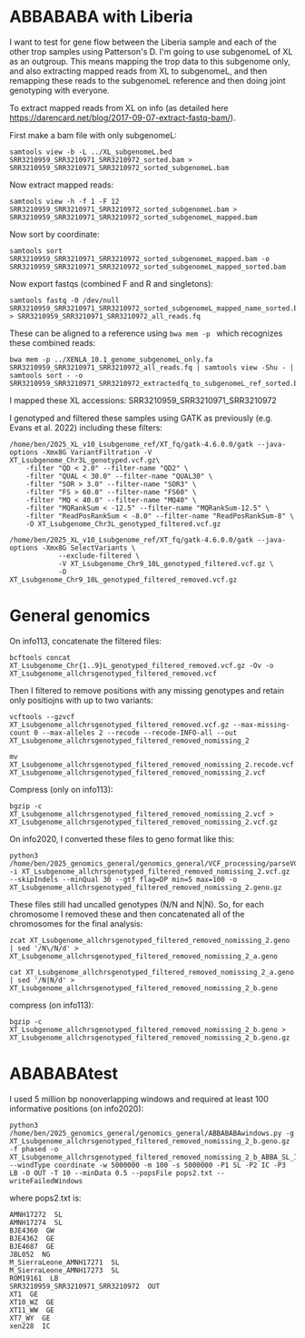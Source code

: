 # ABBABABA with Liberia

I want to test for gene flow between the Liberia sample and each of the other trop samples using Patterson's D. I'm going to use subgenomeL of XL as an outgroup. This means mapping the trop data to this subgenome only, and also extracting mapped reads from XL to subgenomeL, and then remapping these reads to the subgenomeL reference and then doing joint genotyping with everyone.

To extract mapped reads from XL on info (as detailed here https://darencard.net/blog/2017-09-07-extract-fastq-bam/).

First make a bam file with only subgenomeL:
```
samtools view -b -L ../XL_subgenomeL.bed SRR3210959_SRR3210971_SRR3210972_sorted.bam > SRR3210959_SRR3210971_SRR3210972_sorted_subgenomeL.bam
```
Now extract mapped reads:
```
samtools view -h -f 1 -F 12 SRR3210959_SRR3210971_SRR3210972_sorted_subgenomeL.bam > SRR3210959_SRR3210971_SRR3210972_sorted_subgenomeL_mapped.bam
```
Now sort by coordinate:
```
samtools sort SRR3210959_SRR3210971_SRR3210972_sorted_subgenomeL_mapped.bam -o SRR3210959_SRR3210971_SRR3210972_sorted_subgenomeL_mapped_sorted.bam
```
Now export fastqs (combined F and R and singletons):
```
samtools fastq -0 /dev/null SRR3210959_SRR3210971_SRR3210972_sorted_subgenomeL_mapped_name_sorted.bam > SRR3210959_SRR3210971_SRR3210972_all_reads.fq 
```
These can be aligned to a reference using `bwa mem -p ` which recognizes these combined reads:
```
bwa mem -p ../XENLA_10.1_genome_subgenomeL_only.fa SRR3210959_SRR3210971_SRR3210972_all_reads.fq | samtools view -Shu - | samtools sort - -o SRR3210959_SRR3210971_SRR3210972_extractedfq_to_subgenomeL_ref_sorted.bam
```

I mapped these XL accessions: SRR3210959_SRR3210971_SRR3210972

I genotyped and filtered these samples using GATK as previously (e.g. Evans et al. 2022) including these filters:
```
/home/ben/2025_XL_v10_Lsubgenome_ref/XT_fq/gatk-4.6.0.0/gatk --java-options -Xmx8G VariantFiltration -V XT_Lsubgenome_Chr3L_genotyped.vcf.gz\
    -filter "QD < 2.0" --filter-name "QD2" \
    -filter "QUAL < 30.0" --filter-name "QUAL30" \
    -filter "SOR > 3.0" --filter-name "SOR3" \
    -filter "FS > 60.0" --filter-name "FS60" \
    -filter "MQ < 40.0" --filter-name "MQ40" \
    -filter "MQRankSum < -12.5" --filter-name "MQRankSum-12.5" \
    -filter "ReadPosRankSum < -8.0" --filter-name "ReadPosRankSum-8" \
    -O XT_Lsubgenome_Chr3L_genotyped_filtered.vcf.gz
```
```
/home/ben/2025_XL_v10_Lsubgenome_ref/XT_fq/gatk-4.6.0.0/gatk --java-options -Xmx8G SelectVariants \
	        --exclude-filtered \
	        -V XT_Lsubgenome_Chr9_10L_genotyped_filtered.vcf.gz \
	        -O XT_Lsubgenome_Chr9_10L_genotyped_filtered_removed.vcf.gz
```
# General genomics

On info113, concatenate the filtered files:
```
bcftools concat XT_Lsubgenome_Chr{1..9}L_genotyped_filtered_removed.vcf.gz -Ov -o XT_Lsubgenome_allchrsgenotyped_filtered_removed.vcf
```
Then I filtered to remove positions with any missing genotypes and retain only positiojns with up to two variants:
```
vcftools --gzvcf XT_Lsubgenome_allchrsgenotyped_filtered_removed.vcf.gz --max-missing-count 0 --max-alleles 2 --recode --recode-INFO-all --out XT_Lsubgenome_allchrsgenotyped_filtered_removed_nomissing_2

mv XT_Lsubgenome_allchrsgenotyped_filtered_removed_nomissing_2.recode.vcf XT_Lsubgenome_allchrsgenotyped_filtered_removed_nomissing_2.vcf
```
Compress (only on info113):
```
bgzip -c XT_Lsubgenome_allchrsgenotyped_filtered_removed_nomissing_2.vcf > XT_Lsubgenome_allchrsgenotyped_filtered_removed_nomissing_2.vcf.gz
```

On info2020, I converted these files to geno format like this:
```
python3 /home/ben/2025_genomics_general/genomics_general/VCF_processing/parseVCF.py -i XT_Lsubgenome_allchrsgenotyped_filtered_removed_nomissing_2.vcf.gz --skipIndels --minQual 30 --gtf flag=DP min=5 max=100 -o XT_Lsubgenome_allchrsgenotyped_filtered_removed_nomissing_2.geno.gz
```

These files still had uncalled genotypes (N/N and N|N). So, for each chromosome I removed these and then concatenated all of the chromosomes for the final analysis:

```
zcat XT_Lsubgenome_allchrsgenotyped_filtered_removed_nomissing_2.geno | sed '/N\/N/d' > XT_Lsubgenome_allchrsgenotyped_filtered_removed_nomissing_2_a.geno

cat XT_Lsubgenome_allchrsgenotyped_filtered_removed_nomissing_2_a.geno | sed '/N|N/d' > XT_Lsubgenome_allchrsgenotyped_filtered_removed_nomissing_2_b.geno
```
compress (on info113):
```
bgzip -c XT_Lsubgenome_allchrsgenotyped_filtered_removed_nomissing_2_b.geno > XT_Lsubgenome_allchrsgenotyped_filtered_removed_nomissing_2_b.geno.gz
```



# ABABABAtest

I used 5 million bp nonoverlapping windows and required at least 100 informative positions (on info2020):

```
python3 /home/ben/2025_genomics_general/genomics_general/ABBABABAwindows.py -g XT_Lsubgenome_allchrsgenotyped_filtered_removed_nomissing_2_b.geno.gz -f phased -o XT_Lsubgenome_allchrsgenotyped_filtered_removed_nomissing_2_b_ABBA_SL_IC_LB_OUT.csv --windType coordinate -w 5000000 -m 100 -s 5000000 -P1 SL -P2 IC -P3 LB -O OUT -T 10 --minData 0.5 --popsFile pops2.txt --writeFailedWindows
```
where pops2.txt is:
```
AMNH17272  SL
AMNH17274  SL
BJE4360  GW
BJE4362  GE
BJE4687  GE
JBL052  NG
M_SierraLeone_AMNH17271  SL
M_SierraLeone_AMNH17273  SL
ROM19161  LB
SRR3210959_SRR3210971_SRR3210972  OUT
XT1  GE
XT10_WZ  GE
XT11_WW  GE
XT7_WY  GE
xen228  IC
```
